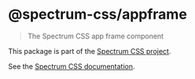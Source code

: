 # @spectrum-css/appframe

> The Spectrum CSS app frame component

This package is part of the [Spectrum CSS project](https://github.com/adobe/spectrum-css).

See the [Spectrum CSS documentation](https://opensource.adobe.com/spectrum-css/appframe).
